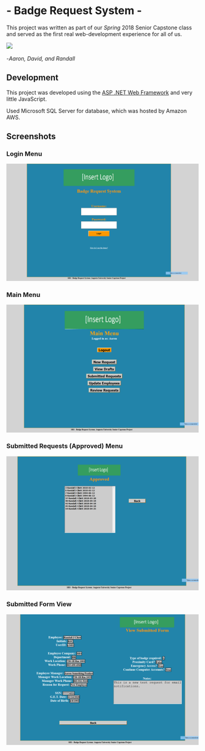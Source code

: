 

# - Badge Request System -

This project was written as part of our *Spring* 2018 Senior Capstone class and served as the first real web-development experience for all of us.


 [<img src="https://img.shields.io/badge/Guide%20Lines-Link-blue.svg?style=for-the-badge&logo=appveyor">](https://github.com/BadgeRequestSystem/SRSWebApp/blob/PostSemesterUpdates/Site_Data/BadgeRequestProject.pdf)
 
 
-*Aaron, David, and Randall*


## Development

This project was developed using the [ASP .NET Web Framework](https://dotnet.microsoft.com/apps/aspnet) and very little JavaScript.

Used Microsoft SQL Server for database, which was hosted by Amazon AWS.

## Screenshots

### Login Menu
![enter image description here](https://raw.githubusercontent.com/BadgeRequestSystem/SRSWebApp/PostSemesterUpdates/Images/Screenshot_1.png)
### Main Menu
![enter image description here](https://raw.githubusercontent.com/BadgeRequestSystem/SRSWebApp/PostSemesterUpdates/Images/Screenshot_2.png)
### Submitted Requests (Approved) Menu
![enter image description here](https://raw.githubusercontent.com/BadgeRequestSystem/SRSWebApp/PostSemesterUpdates/Images/Screenshot_3.png)
### Submitted Form View
![enter image description here](https://raw.githubusercontent.com/BadgeRequestSystem/SRSWebApp/PostSemesterUpdates/Images/Screenshot_4.png)

